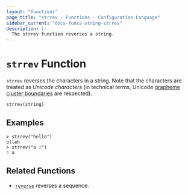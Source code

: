 ```yaml
---
layout: "functions"
page_title: "strrev - Functions - Configuration Language"
sidebar_current: "docs-funcs-string-strrev"
description: |-
  The strrev function reverses a string.
---
```


# `strrev` Function

`strrev` reverses the characters in a string.
Note that the characters are treated as _Unicode characters_ (in technical terms, Unicode [grapheme cluster boundaries](https://unicode.org/reports/tr29/#Grapheme_Cluster_Boundaries) are respected).

```hcl
strrev(string)
```

## Examples

```
> strrev("hello")
olleh
> strrev("a ☃")
☃ a
```

## Related Functions

* [`reverse`](./reverse.html) reverses a sequence.
